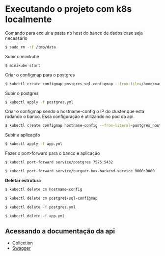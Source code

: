 # Executando o projeto com k8s localmente

Comando para excluir a pasta no host do banco de dados caso seja necessário
```bash
$ sudo rm -rf /tmp/data
```

Subir o minikube

```bash
$ minikube start
```

Criar o configmap para o postgres

```bash
$ kubectl create configmap postgres-sql-configmap --from-file=/home/max/Documents/personal/pos/burger-box/src/main/resources/db/init/001_init.sql
```

Subir o postgres

```bash
$ kubectl apply -f postgres.yml
```

Criar o configmap sendo o hostname-config o IP do cluster que está rodando o banco.
Essa configuração é utilizando no pod da api.

```bash
$ kubectl create configmap hostname-config --from-literal=postgres_host=$(kubectl get svc postgres -o jsonpath="{.spec.clusterIP}")
```

Subir a aplicação

```bash
$ kubectl apply -f app.yml
```

Fazer o port-forward para o banco e aplicação
```bash
$ kubectl port-forward service/postgres 7575:5432

$ kubectl port-forward service/burguer-box-backend-service 9000:9000
```

**Deletar estrutura**

```bash
$ kubectl delete cm hostname-config

$ kubectl delete cm postgres-sql-configmap

$ kubectl delete -f postgres.yml

$ kubectl delete -f app.yml
```

## Acessando a documentação da api

- [Collection](../collection/collection.json)
- [Swagger](http://localhost:9000/swagger-ui/index.html)

